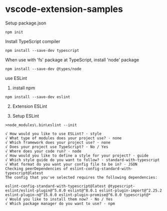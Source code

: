# vscode-extension-samples

Setup package.json
```
npm init
```

Install TypeScript compiler
```
npm install --save-dev typescript
```

When use with 'fs' package at TypeScript, install 'node' package
```
npm install --save-dev @types/node
```

use ESLint

1. install npm
```
npm install --save-dev eslint
```

2. Extension ESLint

3. Setup ESLint 
```
>node_modules\.bin\eslint --init

√ How would you like to use ESLint? · style
√ What type of modules does your project use? · none
√ Which framework does your project use? · none
√ Does your project use TypeScript? · No / Yes
√ Where does your code run? · node
√ How would you like to define a style for your project? · guide
√ Which style guide do you want to follow? · standard-with-typescript
√ What format do you want your config file to be in? · JSON
Checking peerDependencies of eslint-config-standard-with-typescript@latest
The config that you've selected requires the following dependencies:

eslint-config-standard-with-typescript@latest @typescript-eslint/eslint-plugin@^5.0.0 eslint@^8.0.1 eslint-plugin-import@^2.25.2 eslint-plugin-n@^15.0.0 eslint-plugin-promise@^6.0.0 typescript@*
√ Would you like to install them now? · No / Yes
√ Which package manager do you want to use? · npm
```